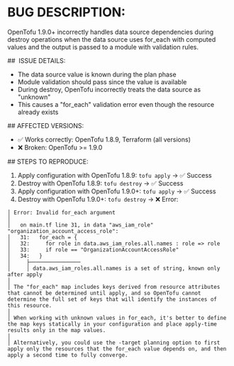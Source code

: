 # BUG DESCRIPTION:
OpenTofu 1.9.0+ incorrectly handles data source dependencies during destroy operations when the data source
uses for_each with computed values and the output is passed to a module with validation rules.

##  ISSUE DETAILS:
- The data source value is known during the plan phase
- Module validation should pass since the value is available
- During destroy, OpenTofu incorrectly treats the data source as "unknown" 
- This causes a "for_each" validation error even though the resource already exists

## AFFECTED VERSIONS:
- ✅ Works correctly: OpenTofu 1.8.9, Terraform (all versions)
- ❌ Broken: OpenTofu >= 1.9.0

## STEPS TO REPRODUCE:
1. Apply configuration with OpenTofu 1.8.9: `tofu apply` → ✅ Success
2. Destroy with OpenTofu 1.8.9: `tofu destroy` → ✅ Success  
3. Apply configuration with OpenTofu 1.9.0+: `tofu apply` → ✅ Success
4. Destroy with OpenTofu 1.9.0+: `tofu destroy` → ❌ Error:

```text
│ Error: Invalid for_each argument
│
│   on main.tf line 31, in data "aws_iam_role" "organization_account_access_role":
│   31:   for_each = {
│   32:     for role in data.aws_iam_roles.all.names : role => role
│   33:     if role == "OrganizationAccountAccessRole"
│   34:   }
│     ├────────────────
│     │ data.aws_iam_roles.all.names is a set of string, known only after apply
│
│ The "for_each" map includes keys derived from resource attributes that cannot be determined until apply, and so OpenTofu cannot determine the full set of keys that will identify the instances of this resource.
│
│ When working with unknown values in for_each, it's better to define the map keys statically in your configuration and place apply-time results only in the map values.
│
│ Alternatively, you could use the -target planning option to first apply only the resources that the for_each value depends on, and then apply a second time to fully converge.
```

